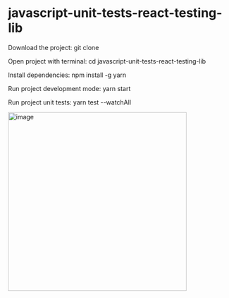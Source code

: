 # javascript-unit-tests-react-testing-lib

Download the project: git clone

Open project with terminal: cd javascript-unit-tests-react-testing-lib

Install dependencies: npm install -g yarn

Run project development mode: yarn start

Run project unit tests: yarn test --watchAll

<img width="405" alt="image" src="https://user-images.githubusercontent.com/11270969/193307322-e8ecd96d-e0b2-4009-aba8-bbe6f03a5293.png">
